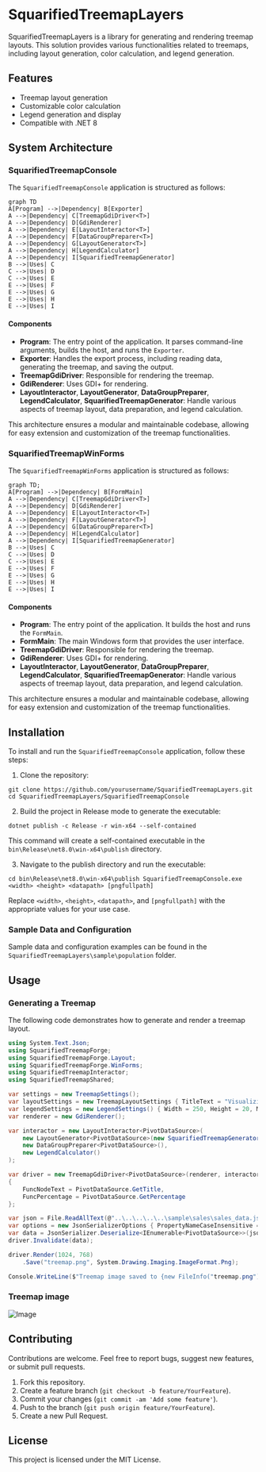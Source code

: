 # SquarifiedTreemapLayers

SquarifiedTreemapLayers is a library for generating and rendering treemap layouts. This solution provides various functionalities related to treemaps, including layout generation, color calculation, and legend generation.

## Features

- Treemap layout generation
- Customizable color calculation
- Legend generation and display
- Compatible with .NET 8

## System Architecture

### SquarifiedTreemapConsole

The `SquarifiedTreemapConsole` application is structured as follows:

```mermaid
graph TD 
A[Program] -->|Dependency| B[Exporter] 
A -->|Dependency| C[TreemapGdiDriver<T>] 
A -->|Dependency| D[GdiRenderer] 
A -->|Dependency| E[LayoutInteractor<T>] 
A -->|Dependency| F[DataGroupPreparer<T>] 
A -->|Dependency| G[LayoutGenerator<T>] 
A -->|Dependency| H[LegendCalculator] 
A -->|Dependency| I[SquarifiedTreemapGenerator]
B -->|Uses| C
C -->|Uses| D
C -->|Uses| E
E -->|Uses| F
E -->|Uses| G
E -->|Uses| H
E -->|Uses| I
```

#### Components

- **Program**: The entry point of the application. It parses command-line arguments, builds the host, and runs the `Exporter`.
- **Exporter**: Handles the export process, including reading data, generating the treemap, and saving the output.
- **TreemapGdiDriver<PivotDataSource>**: Responsible for rendering the treemap.
- **GdiRenderer**: Uses GDI+ for rendering.
- **LayoutInteractor<PivotDataSource>**, **LayoutGenerator<PivotDataSource>**, **DataGroupPreparer<PivotDataSource>**, **LegendCalculator**, **SquarifiedTreemapGenerator**: Handle various aspects of treemap layout, data preparation, and legend calculation.

This architecture ensures a modular and maintainable codebase, allowing for easy extension and customization of the treemap functionalities.

### SquarifiedTreemapWinForms

The `SquarifiedTreemapWinForms` application is structured as follows:

```mermaid
graph TD;
A[Program] -->|Dependency| B[FormMain] 
A -->|Dependency| C[TreemapGdiDriver<T>] 
A -->|Dependency| D[GdiRenderer] 
A -->|Dependency| E[LayoutInteractor<T>] 
A -->|Dependency| F[LayoutGenerator<T>] 
A -->|Dependency| G[DataGroupPreparer<T>] 
A -->|Dependency| H[LegendCalculator] 
A -->|Dependency| I[SquarifiedTreemapGenerator]
B -->|Uses| C
C -->|Uses| D
C -->|Uses| E
E -->|Uses| F
E -->|Uses| G
E -->|Uses| H
E -->|Uses| I
```

#### Components

- **Program**: The entry point of the application. It builds the host and runs the `FormMain`.
- **FormMain**: The main Windows form that provides the user interface.
- **TreemapGdiDriver<PivotDataSource>**: Responsible for rendering the treemap.
- **GdiRenderer**: Uses GDI+ for rendering.
- **LayoutInteractor<PivotDataSource>**, **LayoutGenerator<PivotDataSource>**, **DataGroupPreparer<PivotDataSource>**, **LegendCalculator**, **SquarifiedTreemapGenerator**: Handle various aspects of treemap layout, data preparation, and legend calculation.

This architecture ensures a modular and maintainable codebase, allowing for easy extension and customization of the treemap functionalities.

## Installation

To install and run the `SquarifiedTreemapConsole` application, follow these steps:

1. Clone the repository:

```
git clone https://github.com/yourusername/SquarifiedTreemapLayers.git cd SquarifiedTreemapLayers/SquarifiedTreemapConsole
```

2. Build the project in Release mode to generate the executable:
```
dotnet publish -c Release -r win-x64 --self-contained
```
This command will create a self-contained executable in the `bin\Release\net8.0\win-x64\publish` directory.

3. Navigate to the publish directory and run the executable:
```
cd bin\Release\net8.0\win-x64\publish SquarifiedTreemapConsole.exe <width> <height> <datapath> [pngfullpath]
```
Replace `<width>`, `<height>`, `<datapath>`, and `[pngfullpath]` with the appropriate values for your use case.

### Sample Data and Configuration

Sample data and configuration examples can be found in the `SquarifiedTreemapLayers\sample\population` folder. 

## Usage

### Generating a Treemap

The following code demonstrates how to generate and render a treemap layout.

```csharp
using System.Text.Json;
using SquarifiedTreemapForge;
using SquarifiedTreemapForge.Layout;
using SquarifiedTreemapForge.WinForms;
using SquarifiedTreemapInteractor;
using SquarifiedTreemapShared;

var settings = new TreemapSettings();
var layoutSettings = new TreemapLayoutSettings { TitleText = "Visualizing Sales Revenue (Area) and Cost of Goods Sold Ratio (Color)", RootNodeTitle = "Total Sales", WeightColumn = "Weight", GroupColumns = ["Group1", "Group2", "Group3"], GroupBorderWidths = [4, 2], };
var legendSettings = new LegendSettings() { Width = 250, Height = 20, MinPer = 0.73, MaxPer = 1, MinBrightness = 0.2, MaxBrightness = 0.9, HuePositive = 2, HueNegative = 205, Saturation = 0.85, StepCount = 7, Margin = 1, IsOrderAsc = false, LegendFormat = "0%", IsShowLegend = true, IsShowPlusSign = true };
var renderer = new GdiRenderer();

var interactor = new LayoutInteractor<PivotDataSource>(
    new LayoutGenerator<PivotDataSource>(new SquarifiedTreemapGenerator()),
    new DataGroupPreparer<PivotDataSource>(),
    new LegendCalculator()
);

var driver = new TreemapGdiDriver<PivotDataSource>(renderer, interactor, settings, layoutSettings, legendSettings)
{
    FuncNodeText = PivotDataSource.GetTitle,
    FuncPercentage = PivotDataSource.GetPercentage
};

var json = File.ReadAllText(@"..\..\..\..\..\sample\sales\sales_data.json");
var options = new JsonSerializerOptions { PropertyNameCaseInsensitive = true };
var data = JsonSerializer.Deserialize<IEnumerable<PivotDataSource>>(json, options) ?? [];
driver.Invalidate(data);

driver.Render(1024, 768)
    .Save("treemap.png", System.Drawing.Imaging.ImageFormat.Png);

Console.WriteLine($"Treemap image saved to {new FileInfo("treemap.png").FullName}");
```

### Treemap image

![Image](https://github.com/user-attachments/assets/c64b0c15-c753-4978-afa0-f73f93567d6a)

## Contributing

Contributions are welcome. Feel free to report bugs, suggest new features, or submit pull requests.

1. Fork this repository.
2. Create a feature branch (`git checkout -b feature/YourFeature`).
3. Commit your changes (`git commit -am 'Add some feature'`).
4. Push to the branch (`git push origin feature/YourFeature`).
5. Create a new Pull Request.

## License

This project is licensed under the MIT License. 
